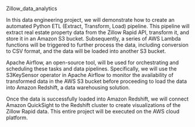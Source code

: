 Zillow_data_analytics

In this data engineering project, we will demonstrate how to create an automated Python ETL (Extract, Transform, Load) pipeline. This pipeline will extract real estate property data from the Zillow Rapid API, transform it, and store it in an Amazon S3 bucket. Subsequently, a series of AWS Lambda functions will be triggered to further process the data, including conversion to CSV format, and the data will be loaded into another S3 bucket.

Apache Airflow, an open-source tool, will be used for orchestrating and scheduling these tasks and data pipelines. Specifically, we will use the S3KeySensor operator in Apache Airflow to monitor the availability of transformed data in the AWS S3 bucket before proceeding to load the data into Amazon Redshift, a data warehousing solution.

Once the data is successfully loaded into Amazon Redshift, we will connect Amazon QuickSight to the Redshift cluster to create visualizations of the Zillow Rapid data. This entire project will be executed on the AWS cloud platform.
